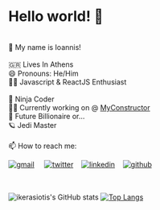 # Hello world! 👋 
\
🙋 My name is Ioannis!\
\
🇬🇷 Lives In Athens \
😄 Pronouns: He/Him \
🧑‍🏫 Javascript & ReactJS Enthusiast \
\
🥷 Ninja Coder\
🧑‍💻 Currently working on @ [MyConstructor](https://myconstructor.co.uk) \
🤑 Future Billionaire or... \
🪐 Jedi Master \
\
📫 How to reach me: 

<a href="mailto:kerasiotisioannis@gmail.com" target="_blank">![gmail](
https://img.shields.io/badge/Gmail-D14836?style=for-the-badge&logo=gmail&logoColor=white)</a> &nbsp;&nbsp;&nbsp;
<a href="https://twitter.com/ikerasiotis" target="_blank">![twitter](https://img.shields.io/badge/Twitter-1DA1F2?style=for-the-badge&logo=twitter&logoColor=white)</a>&nbsp;&nbsp;&nbsp;
<a href="https://linkedin.com/in/ikerasiotis" target="_blank">![linkedin](https://img.shields.io/badge/LinkedIn-0077B5?style=for-the-badge&logo=linkedin&logoColor=white)</a>&nbsp;&nbsp;&nbsp;
<a href="https://github.com/ikerasiotis" target="_blank">![github](https://img.shields.io/badge/GitHub-100000?style=for-the-badge&logo=github&logoColor=white)</a>&nbsp;&nbsp;&nbsp;


<br></br>
![ikerasiotis's GitHub stats](https://github-readme-stats-ikerasiotis.vercel.app/api?username=ikerasiotis&show_icons=true&hide=stars,issues&count_private=true&theme=github_dark&show_owner=true) [![Top Langs](https://github-readme-stats-ikerasiotis.vercel.app/api/top-langs/?username=ikerasiotis&theme=github&count_private=true&layout=compact&langs_count=8)](https://github.com/anuraghazra/github-readme-stats)




<!--[![gmail](
https://img.shields.io/badge/Gmail-D14836?style=for-the-badge&logo=gmail&logoColor=white)](mailto:kerasiotisioannis@gmail.com){:target="_blank"}

<!--
**ikerasiotis/ikerasiotis** is a ✨ _special_ ✨ repository because its `README.md` (this file) appears on your GitHub profile.

Here are some ideas to get you started:

- 🔭 I’m currently working on ...
- 🌱 I’m currently learning ...
- 👯 I’m looking to collaborate on ...
- 🤔 I’m looking for help with ...
- 💬 Ask me about ...
- 📫 How to reach me: ...
- 😄 Pronouns: ...
- ⚡ Fun fact: ...
-->
